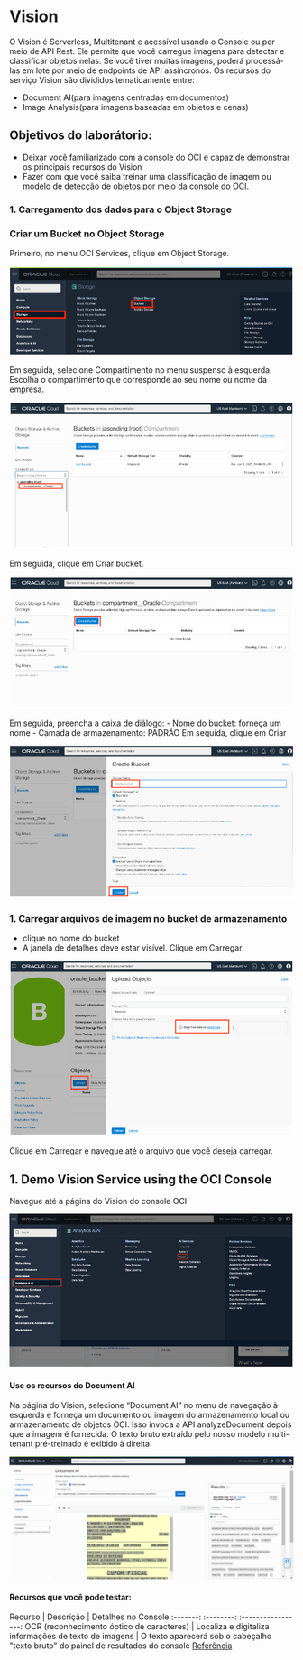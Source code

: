 # Vision
O Vision é Serverless, Multitenant e acessível usando o Console ou por meio de API Rest.
Ele permite que você carregue imagens para detectar e classificar objetos nelas. Se você tiver muitas imagens, poderá processá-las em lote por meio de endpoints de API assíncronos.
Os recursos do serviço Vision são divididos tematicamente entre:
- Document AI(para imagens centradas em documentos)
- Image Analysis(para imagens baseadas em objetos e cenas)

## Objetivos do laborátorio:

 - Deixar você familiarizado com a console do OCI e capaz de demonstrar os principais recursos do Vision
 - Fazer com que você saiba treinar uma classificação de imagem ou modelo de detecção de objetos por meio da console do OCI.

 ### 1. Carregamento dos dados para o Object Storage

 ### Criar um Bucket no Object Storage

 Primeiro, no menu OCI Services, clique em Object Storage.

 ![_](./Images/IMG_001.PNG)

Em seguida, selecione Compartimento no menu suspenso à esquerda. Escolha o compartimento que corresponde ao seu nome ou nome da empresa.

![_](./Images/IMG_002.PNG)

Em seguida, clique em Criar bucket.

![_](./Images/IMG_003.PNG)

Em seguida, preencha a caixa de diálogo:
    - Nome do bucket: forneça um nome
    - Camada de armazenamento: PADRÃO
Em seguida, clique em Criar

![_](./Images/IMG_004.PNG)

### 1. Carregar arquivos de imagem no bucket de armazenamento

 - clique no nome do bucket
 - A janela de detalhes deve estar visível. Clique em Carregar

 ![_](./Images/IMG_005.PNG)

 Clique em Carregar e navegue até o arquivo que você deseja carregar.

 ## 1. Demo Vision Service using the OCI Console

 Navegue até a página do Vision do console OCI

![_](./Images/IMG_006.PNG)

#### Use os recursos do Document AI

Na página do Vision, selecione “Document AI” no menu de navegação à esquerda e forneça um documento ou imagem do armazenamento local ou armazenamento de objetos OCI. Isso invoca a API analyzeDocument depois que a imagem é fornecida. O texto bruto extraído pelo nosso modelo multi-tenant pré-treinado é exibido à direita.

![_](./Images/IMG_007.PNG)

#### Recursos que você pode testar:

Recurso | Descrição | Detalhes no Console
:-------: :--------:  :-----------------:
OCR (reconhecimento óptico de caracteres) | Localiza e digitaliza informações de texto de imagens | O texto aparecerá sob o cabeçalho "texto bruto" do painel de resultados do console [Referência](https://oracle.github.io/learning-library/oci-library/oci-hol/oci-artificial-intelligence/ai-vision/analyze-vision/images/ocr.png)



